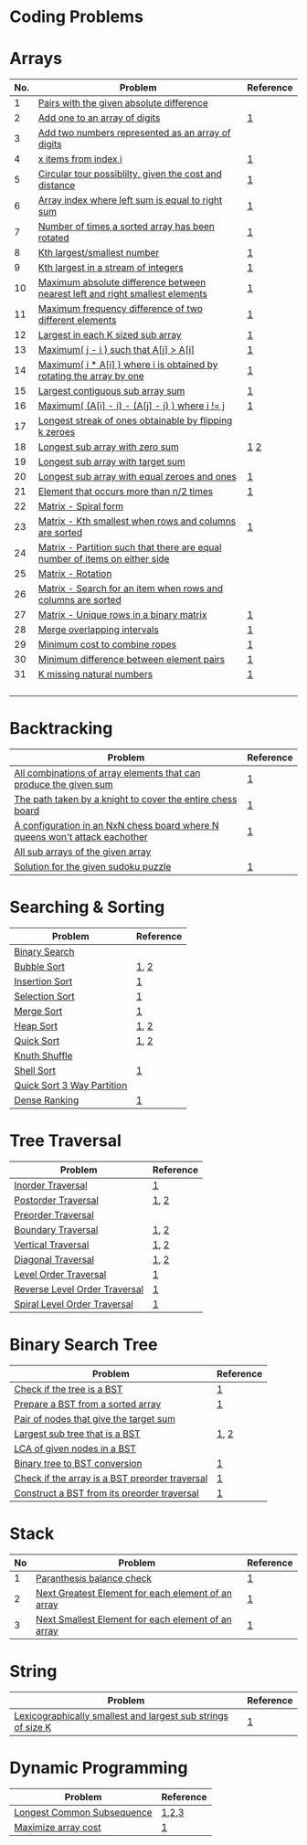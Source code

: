 # Coding Problems

# Arrays

|No.| Problem                                                  | Reference   |
|-|-------------------------------------------------------- |--------------------------------------------------------|
|1| [Pairs with the given absolute difference](src/array/Absolute_Difference.java)||
|2| [Add one to an array of digits](src/array/Add_One_To_An_Array.java) | [1](http://codereview.stackexchange.com/questions/43343/add-one-to-a-number-represented-as-an-array-of-digits) |
|3| [Add two numbers represented as an array of digits](src/array/Add_Two_Arrays.java) |  |
|4| [x items from index i](src/array/Circular_Array.java)| [1](http://www.geeksforgeeks.org/circular-array/) |
|5| [Circular tour possiblilty, given the cost and distance](src/array/Circular_Tour.java)| [1](http://www.geeksforgeeks.org/find-a-tour-that-visits-all-stations/) |
|6| [Array index where left sum is equal to right sum](src/array/Equilibrium_Index.java)|[1](http://www.geeksforgeeks.org/equilibrium-index-of-an-array/)|
|7| [Number of times a sorted array has been rotated](src/array/Find_Rotations.java)|[1](https://practice.geeksforgeeks.org/problems/rotation4723/1)|
|8| [Kth largest/smallest number](src/array/Kth_Largest.java)|[1](http://www.geeksforgeeks.org/k-largestor-smallest-elements-in-an-array/)|
|9| [Kth largest in a stream of integers](src/array/Kth_Largest_In_An_Integer_Stream.java)|[1](http://www.geeksforgeeks.org/kth-largest-element-in-a-stream/)|
|10|[Maximum absolute difference between nearest left and right smallest elements](src/array/Nearest_Difference.java)|[1](http://www.geeksforgeeks.org/find-maximum-difference-between-nearest-left-and-right-smaller-elements/)|
|11|[Maximum frequency difference of two different elements](src/array/Largest_Frequency_Difference.java)|[1](http://www.geeksforgeeks.org/maximum-difference-between-frequency-of-two-elements-such-that-element-having-greater-frequency-is-also-greater/)|
|12|[Largest in each K sized sub array](src/array/Largest_In_Each_K_Sized_Sub_Array.java)|[1](https://www.ideserve.co.in/learn/maximum-element-from-each-subarray-of-size-k-set-2)|
|13|[Maximum( j - i ) such that A[j] > A[i]](src/array/Largest_Index_Difference.java)|[1](http://www.geeksforgeeks.org/given-an-array-arr-find-the-maximum-j-i-such-that-arrj-arri/)|
|14|[Maximum( i * A[i] ) where i is obtained by rotating the array by one](src/array/Largest_Sum_Configuration.java)|[1](http://www.geeksforgeeks.org/maximum-sum-iarri-among-rotations-given-array/)|
|15|[Largest contiguous sub array sum](src/array/Largest_Sum_Sub_Array.java)|[1](https://www.geeksforgeeks.org/largest-sum-contiguous-subarray/)|
|16|[Maximum( (A[i] - i) - (A[j] - j) ) where i != j](src/array/Largest_Value.java)|[1](https://www.geeksforgeeks.org/maximize-value-of-arri-i-arrj-j-in-an-array/)|
|17|[Longest streak of ones obtainable by flipping k zeroes](src/array/Longest_Sub_Array_Of_Ones_By_Flipping_Zeroes.java)||
|18|[Longest sub array with zero sum](src/array/Longest_Sub_Array_With_Zero_Sum.java)|[1](https://www.youtube.com/watch?v=_yGf2rxwZlA) [2](http://www.geeksforgeeks.org/find-the-largest-subarray-with-0-sum/)|
|19|[Longest sub array with target sum](src/array/Longest_Sub_Array_With_Target_Sum.java)||
|20|[Longest sub array with equal zeroes and ones](src/array/Longest_Sub_Array_With_Equal_Zeroes_And_Ones.java)|[1](http://www.geeksforgeeks.org/largest-subarray-with-equal-number-of-0s-and-1s)|
|21|[Element that occurs more than n/2 times](src/array/Majority_Element.java)|[1](http://www.geeksforgeeks.org/majority-element/)|
|22|[Matrix - Spiral form](src/array/Matrix_In_Spiral_Form.java)||
|23|[Matrix - Kth smallest when rows and columns are sorted](src/array/Matrix_Kth_Smallest.java)|[1](http://www.geeksforgeeks.org/kth-smallest-element-in-a-row-wise-and-column-wise-sorted-2d-array-set-1/)|
|24|[Matrix - Partition such that there are equal number of items on either side](src/array/Matrix_Partitioning.java)|[]()|
|25|[Matrix - Rotation](src/array/Matrix_Rotation.java)|[]()|
|26|[Matrix - Search for an item when rows and columns are sorted](src/array/Matrix_Search.java)|[]()|
|27|[Matrix - Unique rows in a binary matrix](src/array/Matrix_Unique_Rows.java)|[1](http://www.geeksforgeeks.org/print-unique-rows/)|
|28|[Merge overlapping intervals](src/array/Merge_Overlapping_Intervals.java)|[1](http://www.geeksforgeeks.org/merging-intervals/)|
|29|[Minimum cost to combine ropes](src/array/Minimum_Cost_To_Combine_Ropes.java)|[1](http://www.geeksforgeeks.org/connect-n-ropes-minimum-cost/)|
|30|[Minimum difference between element pairs](src/array/Minimum_Difference_Pair.java)|[1](http://www.geeksforgeeks.org/find-minimum-difference-pair/)|
|31|[K missing natural numbers](src/array/Missing_Natural_Numbers.java)|[1](https://www.geeksforgeeks.org/find-first-k-natural-numbers-missing-given-array/)|
||[]()|[]()|
||[]()|[]()|
||[]()|[]()|
||[]()|[]()|


# Backtracking

| Problem                                                    | Reference   |
| ---------------------------------------------------------- |--------------------------------------------------------|
| [All combinations of array elements that can produce the given sum](src/backtracking/Combination_Sum.java) | [1](https://discuss.leetcode.com/topic/46161/a-general-approach-to-backtracking-questions-in-java-subsets-permutations-combination-sum-palindrome-partitioning) |
| [The path taken by a knight to cover the entire chess board](src/array/Knights_Tour.java) | [1](http://www.geeksforgeeks.org/backtracking-set-1-the-knights-tour-problem/) |
| [A configuration in an NxN chess board where N queens won't attack eachother](src/array/N_Queens.java) | [1](http://www.geeksforgeeks.org/backtracking-set-3-n-queen-problem/) |
| [All sub arrays of the given array](src/array/Subsets.java) |  |
| [Solution for the given sudoku puzzle](src/array/Sudoku_Solver.java) | [1](http://www.geeksforgeeks.org/backtracking-set-7-suduku/) |

# Searching & Sorting
| Problem                                                    |Reference   |
| ---------------------------------------------------------- |--------------------------------------------------------|
| [Binary Search](src/sorting_searching/Binary_Search.java)| | |
| [Bubble Sort](src/sorting_searching/Bubble_Sort.java)| [1](https://visualgo.net/sorting), [2](https://www.cs.umd.edu/class/sum2003/cmsc311/Notes/BitOp/xor.html)|
| [Insertion Sort](src/sorting_searching/Insertion_Sort.java)| [1](https://visualgo.net/sorting)|
| [Selection Sort](src/sorting_searching/Selection_Sort.java)| [1](https://visualgo.net/sorting)|
| [Merge Sort](src/sorting_searching/Merge_Sort.java)| [1](https://visualgo.net/sorting)|
| [Heap Sort](src/sorting_searching/Heap_Sort.java)| [1](https://www.cs.usfca.edu/~galles/visualization/HeapSort.html), [2](https://www.geeksforgeeks.org/heap-sort/?ref=lbp) |
| [Quick Sort](src/sorting_searching/Quick_Sort.java)| [1](https://www.cs.usfca.edu/~galles/visualization/ComparisonSort.html), [2](https://www.geeksforgeeks.org/quick-sort/) |
| [Knuth Shuffle](src/sorting_searching/Knuth_Shuffle.java)| | 
| [Shell Sort](src/sorting_searching/Shell_Sort.java)| [1](https://www.geeksforgeeks.org/shellsort/)| 
| [Quick Sort 3 Way Partition](src/sorting_searching/Quick_Sort_Three_Way_Partition.java)| |
| [Dense Ranking](src/sorting_searching/Dense_Ranking.java)|[1](https://www.hackerrank.com/challenges/climbing-the-leaderboard/problem) |

# Tree Traversal
| Problem                                                    |Reference   |
| ---------------------------------------------------------- |--------------------------------------------------------|
| [Inorder Traversal](src/tree/traversal/Inorder_Traversal.java)| [1](http://www.geeksforgeeks.org/inorder-tree-traversal-without-recursion/) |
| [Postorder Traversal](src/tree/traversal/Postorder_Traversal.java)| [1](http://www.geeksforgeeks.org/iterative-postorder-traversal-using-stack/), [2](http://www.geeksforgeeks.org/iterative-postorder-traversal/)|
| [Preorder Traversal](src/tree/traversal/Preorder_Traversal.java)||
| [Boundary Traversal](src/tree/traversal/Boundary_Traversal.java)| [1](http://articles.leetcode.com/print-edge-nodes-boundary-of-binary/), [2](http://www.geeksforgeeks.org/boundary-traversal-of-binary-tree/)|
| [Vertical Traversal](src/tree/traversal/Vertical_Traversal.java)| [1](http://www.geeksforgeeks.org/print-binary-tree-vertical-order/), [2](http://javabypatel.blogspot.in/2015/10/print-binary-tree-in-vertical-order.html)|
| [Diagonal Traversal](src/tree/traversal/Diagonal_Traversal.java)| [1](http://www.geeksforgeeks.org/diagonal-traversal-of-binary-tree/), [2](http://ideone.com/VYVZyU)|
| [Level Order Traversal](src/tree/traversal/Level_Order_Traversal.java)| [1](http://www.geeksforgeeks.org/level-order-tree-traversal/)
| [Reverse Level Order Traversal](src/tree/traversal/Level_Order_Traversal_Reverse.java)| [1](https://www.geeksforgeeks.org/reverse-level-order-traversal/)|
| [Spiral Level Order Traversal](src/tree/traversal/Level_Order_Traversal_Spiral.java)| [1](http://www.geeksforgeeks.org/level-order-traversal-in-spiral-form/)|

# Binary Search Tree
| Problem | Reference |
| --------|-----------|
|[Check if the tree is a BST](src/tree/bst/Is_BST.java)|[1](https://www.hackerrank.com/challenges/is-binary-search-tree)|
|[Prepare a BST from a sorted array](src/tree/bst/BST_From_SortedArray.java)|[1](http://www.geeksforgeeks.org/sorted-array-to-balanced-bst/)|
|[Pair of nodes that give the target sum](src/tree/bst/BST_Sum_Pair.java)||
|[Largest sub tree that is a BST](src/tree/bst/Largest_Subtree_That_Is_BST.java)|[1](https://github.com/mission-peace/interview/blob/master/src/com/interview/tree/LargestBSTInBinaryTree.java), [2](http://www.geeksforgeeks.org/find-the-largest-subtree-in-a-tree-that-is-also-a-bst/)|
|[LCA of given nodes in a BST](src/tree/bst/LCA_BST.java)||
|[Binary tree to BST conversion](src/tree/bst/Convert_Binary_Tree_To_BST.java)|[1](http://www.geeksforgeeks.org/binary-tree-to-binary-search-tree-conversion/)|
|[Check if the array is a BST preorder traversal](src/tree/bst/Is_BST_Preorder_Traversal.java)|[1](http://www.geeksforgeeks.org/check-if-a-given-array-can-represent-preorder-traversal-of-binary-search-tree/)|
|[Construct a BST from its preorder traversal](src/tree/bst/BST_From_Preorder_Traversal.java)|[1](http://www.geeksforgeeks.org/construct-bst-from-given-preorder-traversa/)|

# Stack
|No| Problem | Reference |
|-|---------|-----------|
|1|[Paranthesis balance check](src/stack/Balanced_Paranthesis.java)|[1](http://www.geeksforgeeks.org/check-for-balanced-parentheses-in-an-expression/)|
|2|[Next Greatest Element for each element of an array](src/stack/Next_Greatest_Element.java)|[1](http://www.geeksforgeeks.org/next-greater-element/)|
|3|[Next Smallest Element for each element of an array](src/stack/Next_Smallest_Element.java)|[1](http://www.geeksforgeeks.org/next-greater-element/)|

# String
| Problem | Reference |
|---------|-----------|
|[Lexicographically smallest and largest sub strings of size K](src/string/Lexicographically_Smallest_Substring.java)|[1](https://www.hackerrank.com/challenges/java-string-compare/problem)|

# Dynamic Programming
| Problem | Reference |
|---------|-----------|
|[Longest Common Subsequence](src/dynamic_programming/Longest_Common_Subsequence.java)|[1](https://en.wikipedia.org/wiki/Longest_common_subsequence_problem),[2](http://www.geeksforgeeks.org/printing-longest-common-subsequence/),[3](http://www.geeksforgeeks.org/dynamic-programming-set-4-longest-common-subsequence/)|
|[Maximize array cost](src/dynamic_programming/Maximize_Array_Cost.java)|[1](https://www.hackerrank.com/challenges/sherlock-and-cost/problem)|

